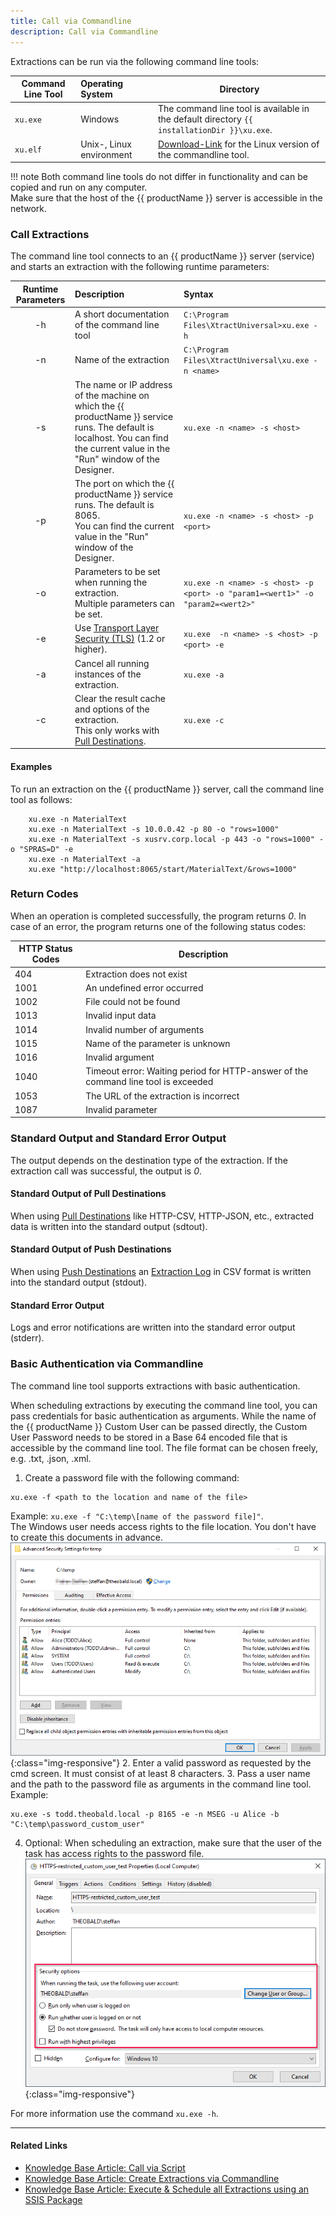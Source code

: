 ```yaml
---
title: Call via Commandline
description: Call via Commandline
---
```


Extractions can be run via the following command line tools:

| Command Line Tool | Operating System | Directory |
|---|:---|---|
| `xu.exe` | Windows  | The command line tool is available in the default directory `{{ installationDir }}\xu.exe`. |
| `xu.elf` | Unix-, Linux environment | [Download-Link](https://cdn-files.theobald-software.com/download/XtractUniversal/xu.elf.tar.gz) for the Linux version of the commandline tool. |

!!! note
	Both command line tools do not differ in functionality and can be copied and run on any computer. <br> Make sure that the host of the {{ productName }} server is accessible in the network. 

### Call Extractions
The command line tool connects to an {{ productName }} server (service) and starts an extraction with the following runtime parameters:

| Runtime Parameters   | Description | Syntax  |
|:---:|:---|:---|
| -h   |  A short documentation of the command line tool  |   `C:\Program Files\XtractUniversal>xu.exe -h` |
| -n   |  Name of the extraction  | `C:\Program Files\XtractUniversal\xu.exe -n <name>` |
| -s   |  The name or IP address of the machine on which the {{ productName }} service runs. The default is localhost. You can find the current value in the "Run" window of the Designer.|  `xu.exe -n <name> -s <host>`|
| -p   | The port on which the {{ productName }} service runs. The default is 8065. <br> You can find the current value in the "Run" window of the Designer.  | `xu.exe -n <name> -s <host> -p <port>` |
| -o   | Parameters to be set when running the extraction. <br> Multiple parameters can be set. | `xu.exe -n <name> -s <host> -p <port> -o "param1=<wert1>" -o "param2=<wert2>"`|
| -e   | Use [Transport Layer Security (TLS)](https://docs.microsoft.com/en-us/windows/win32/secauthn/transport-layer-security-protocol) (1.2 or higher). |   `xu.exe  -n <name> -s <host> -p <port> -e`|
| -a   | Cancel all running instances of the extraction. | `xu.exe -a` |
| -c   | Clear the result cache and options of the extraction. <br> This only works with [Pull Destinations](../destinations/index.md). | `xu.exe -c` |  

#### Examples
To run an extraction on the {{ productName }} server, call the command line tool as follows:
```console
    xu.exe -n MaterialText
    xu.exe -n MaterialText -s 10.0.0.42 -p 80 -o "rows=1000"
    xu.exe -n MaterialText -s xusrv.corp.local -p 443 -o "rows=1000" -o "SPRAS=D" -e
    xu.exe -n MaterialText -a
    xu.exe "http://localhost:8065/start/MaterialText/&rows=1000"
```

### Return Codes
When an operation is completed successfully, the program returns *0*. In case of an error, the program returns one of the following status codes:

|HTTP Status Codes	|Description|
|---|---|
|404 |	Extraction does not exist|
|1001|	An undefined error occurred|
|1002|	File could not be found|
|1013|	Invalid input data|
|1014|	Invalid number of arguments|
|1015|	Name of the parameter is unknown|
|1016|	Invalid argument|
|1040|	Timeout error: Waiting period for HTTP-answer of the command line tool is exceeded |
|1053|	The URL of the extraction is incorrect |
|1087|	Invalid parameter |

### Standard Output and Standard Error Output
The output depends on the destination type of the extraction. If the extraction call was successful, the output is *0*.

#### Standard Output of Pull Destinations
When using [Pull Destinations](../destinations/index.md) like HTTP-CSV, HTTP-JSON, etc., extracted data is written into the standard output (sdtout).

#### Standard Output of Push Destinations
When using [Push Destinations](../destinations/index.md) an [Extraction Log](../logs.md) in CSV format is written into the standard output (stdout).

#### Standard Error Output
Logs and error notifications are written into the standard error output (stderr).

<!---
### Options for Calling Extractions

#### Synchronous vs. Asynchronous Call
Calling an synchronous extraction blocks further processes, meaning that the application waits until the extraction is completed and a return code is received.

Calling an asynchronous extraction does not block further processes, meaning that an extraction returns an explicit timestamp so that the application does not have to wait for the extraction to complete.
The timestamp can be used to check the status of the extraction.

|Description	|Syntax|
|:---|:---|
|Suppress the Log output of an extraction (only for synchronous extractions with push destinations) |`xu.exe -o quiet-push=true`|
|Call a synchronous extraction (default)|	`xu.exe -o wait=false`|
|Return the timestamp of an extraction |`xu.exe -n <name> -o wait=false 1>>false_output1.txt 2>>false_output2.txt`|

{: .box-tip }
**Tip:** The XU server offers further functionalities e.g., checking the status of an (asynchronous) extraction, receiving logs or metadara of an extraction, etc. These functionalities are only available via [Webservices](./call-via-webservice#weitere-webservices).
--->

### Basic Authentication via Commandline

The command line tool supports extractions with basic authentication.<br>

When scheduling extractions by executing the command line tool, you can pass credentials for basic authentication as arguments.
While the name of the {{ productName }} Custom User can be passed directly, the Custom User Password needs to be stored in a Base 64 encoded file that is accessible by the command line tool.
The file format can be chosen freely, e.g. .txt, .json, .xml.

1. Create a password file with the following command: 
```
xu.exe -f <path to the location and name of the file>
```
Example: `xu.exe -f "C:\temp\[name of the password file]"`.<br>
The Windows user needs access rights to the file location. You don't have to create this documents in advance.<br>
![Windows Security Settings](../../assets/images/xu/documentation/automation/security_settings_windows_folder.png){:class="img-responsive"}
2. Enter a valid password as requested by the cmd screen. It must consist of at least 8 characters.
3. Pass a user name and the path to the password file as arguments in the command line tool. 
Example: 
```
xu.exe -s todd.theobald.local -p 8165 -e -n MSEG -u Alice -b "C:\temp\password_custom_user"
```
4. Optional: When scheduling an extraction, make sure that the user of the task has access rights to the password file.<br>
![Windows Security Settings](../../assets/images/xu/documentation/automation/security_settings_windows_task_scheduler.png){:class="img-responsive"}

For more information use the command `xu.exe -h`.

****
#### Related Links
- [Knowledge Base Article: Call via Script](../../knowledge-base/call-extraction-via-script.md)
- [Knowledge Base Article: Create Extractions via Commandline](../../knowledge-base/config-command-line-tool.md)
- [Knowledge Base Article: Execute & Schedule all Extractions using an SSIS Package](../../knowledge-base/execute_all_defined_xu_extractions.md)

